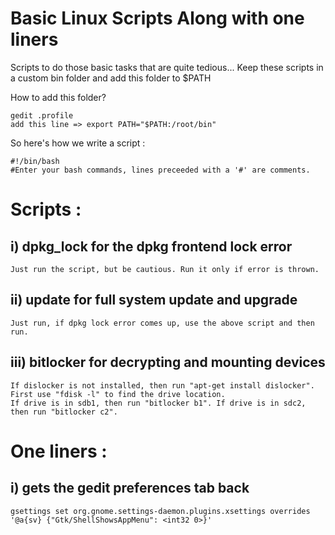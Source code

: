 # Basic Linux Scripts Along with one liners
Scripts to do those basic tasks that are quite tedious...
Keep these scripts in a custom bin folder and add this folder to $PATH

How to add this folder? 

    gedit .profile 
    add this line => export PATH="$PATH:/root/bin"

So here's how we write a script :

    #!/bin/bash
    #Enter your bash commands, lines preceeded with a '#' are comments.

# Scripts : 
## i) dpkg_lock for the dpkg frontend lock error
    Just run the script, but be cautious. Run it only if error is thrown.
## ii) update for full system update and upgrade
    Just run, if dpkg lock error comes up, use the above script and then run.
## iii) bitlocker for decrypting and mounting devices
    If dislocker is not installed, then run "apt-get install dislocker".
    First use "fdisk -l" to find the drive location. 
    If drive is in sdb1, then run "bitlocker b1". If drive is in sdc2, then run "bitlocker c2".

# One liners :
## i) gets the gedit preferences tab back
    gsettings set org.gnome.settings-daemon.plugins.xsettings overrides '@a{sv} {"Gtk/ShellShowsAppMenu": <int32 0>}'

